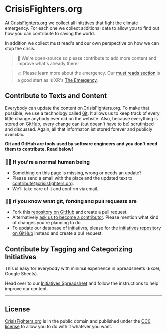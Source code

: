 # CrisisFighters.org
At [CrisisFighters.org](https://www.CrisisFighters.org) we collect all initatives that fight the climate emergency. For each one we collect additional data to allow you to find out how you can contribute to saving the world.

In addition we collect must read's and our own perspective on how we can stop the crisis.

> 📝 We're open-source so please contribute to add more content and improve what's already there!

> 📈 Please learn more about the emergency. Our [must reads section](https://www.crisisfighters.org/must-read/) is a good start as is XR's [The Emergency](https://rebellion.earth/the-truth/the-emergency/).

## Contribute to Texts and Content

Everybody can update the content on CrisisFighters.org. To make that possible, we use a technology called [Git](https://git-scm.com). It allows us to keep track of every little change anybody ever did on the website. Also, because everything is stored on [GitHub](https://github.com/crisisfighters/crisisfighters.org), every change can (but doesn't have to be) scrutinized and discussed. Again, all that information ist stored forever and publicly available.

**Git and GitHub are tools used by software engineers and you don't need them to contribute. Read below!**

### 🙍‍♀️ If you're a normal human being

* Something on this page is missing, wrong or needs an update?
* Please send a email with the place and the updated text to [contribute@crisisfighters.org](mailto:contribute@crisisfighters.org).
* We'll take care of it and confirm via email.

### 👩‍💻 If you know what git, forking and pull requests are

* Fork this [repository on GitHub](https://github.com/crisisfighters/crisisfighters.org) and create a pull request.
* Alternatively [ask us to become a contributor](mailto:contribute@crisisfighters.org). Please mention what kind of changes you're planning to do.
* To update our database of initiatives, please for the [initiatives repository on GitHub](https://github.com/crisisfighters/initiatives) instead and create a pull request.

## Contribute by Tagging and Categorizing Initiatives

This is easy for everybody with minimal experience in Spreadsheets (Excel, Google Sheets).

Head over to our [Initiatives Spreadsheet](https://docs.google.com/spreadsheets/d/1xEOXzWAGNjygaft40AFTzucoQSGj2ZdCQ4xsQCtBZhQ) and follow the instructions to help improve our content.

---

## License

[CrisisFighters.org](https://www.CrisisFighters.org) is in the public domain and published under the [CC0 license](LICENSE) to allow you to do with it whatever you want.